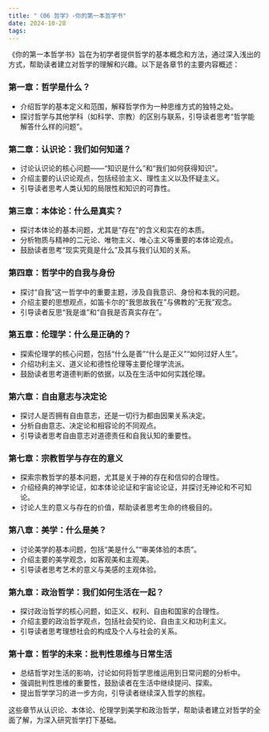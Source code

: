 ```yaml
---
title: "《06 哲学》-你的第一本哲学书"
date: 2024-10-28
tags: 
---
```

《你的第一本哲学书》旨在为初学者提供哲学的基本概念和方法，通过深入浅出的方式，帮助读者建立对哲学的理解和兴趣。以下是各章节的主要内容概述：

### 第一章：哲学是什么？
- 介绍哲学的基本定义和范围，解释哲学作为一种思维方式的独特之处。
- 探讨哲学与其他学科（如科学、宗教）的区别与联系，引导读者思考“哲学能解答什么样的问题”。

### 第二章：认识论：我们如何知道？
- 讨论认识论的核心问题——“知识是什么”和“我们如何获得知识”。
- 介绍主要的认识论观点，包括经验主义、理性主义以及怀疑主义。
- 引导读者思考人类认知的局限性和知识的可靠性。

### 第三章：本体论：什么是真实？
- 探讨本体论的基本问题，尤其是“存在”的含义和实在的本质。
- 分析物质与精神的二元论、唯物主义、唯心主义等重要的本体论观点。
- 鼓励读者思考“现实究竟是什么”及其与我们认知的关系。

### 第四章：哲学中的自我与身份
- 探讨“自我”这一哲学中的重要主题，涉及自我意识、身份和本我的问题。
- 介绍主要的思想观点，如笛卡尔的“我思故我在”与佛教的“无我”观念。
- 引导读者反思“我是谁”和“自我是否真实存在”。

### 第五章：伦理学：什么是正确的？
- 探索伦理学的核心问题，包括“什么是善”“什么是正义”“如何过好人生”。
- 介绍功利主义、道义论和德性伦理等主要伦理学流派。
- 鼓励读者思考道德判断的依据，以及在生活中如何实践伦理。

### 第六章：自由意志与决定论
- 探讨人是否拥有自由意志，还是一切行为都由因果关系决定。
- 分析自由意志、决定论和相容论的不同观点。
- 引导读者思考自由意志对道德责任和自我认知的重要性。

### 第七章：宗教哲学与存在的意义
- 探索宗教哲学的基本问题，尤其是关于神的存在和信仰的合理性。
- 介绍经典的神学论证，如本体论论证和宇宙论论证，并探讨无神论和不可知论。
- 讨论人生的意义与存在的价值，帮助读者思考生命的终极目的。

### 第八章：美学：什么是美？
- 讨论美学的基本问题，包括“美是什么”“审美体验的本质”。
- 介绍主要的美学观念，如客观美和主观美。
- 引导读者思考艺术的意义与美感的主观体验。

### 第九章：政治哲学：我们如何生活在一起？
- 探讨政治哲学的核心问题，如正义、权利、自由和国家的合理性。
- 介绍主要的政治哲学观点，包括社会契约论、自由主义和功利主义。
- 引导读者思考理想社会的构成及个人与社会的关系。

### 第十章：哲学的未来：批判性思维与日常生活
- 总结哲学对生活的影响，讨论如何将哲学思维运用到日常问题的分析中。
- 强调批判性思维的重要性，鼓励读者在生活中继续提问、探索。
- 提出哲学学习的进一步方向，引导读者继续深入哲学的旅程。

这些章节从认识论、本体论、伦理学到美学和政治哲学，帮助读者建立对哲学的全面了解，为深入研究哲学打下基础。
